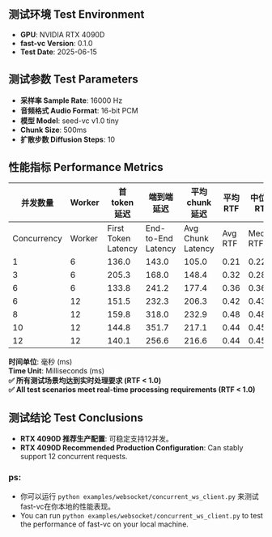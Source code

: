 ## 测试环境 Test Environment

- **GPU**: NVIDIA RTX 4090D
- **fast-vc Version**: 0.1.0
- **Test Date**: 2025-06-15

## 测试参数 Test Parameters
- **采样率 Sample Rate**: 16000 Hz
- **音频格式 Audio Format**: 16-bit PCM
- **模型 Model**: seed-vc v1.0 tiny
- **Chunk Size**: 500ms
- **扩散步数 Diffusion Steps**: 10

## 性能指标 Performance Metrics

|并发数量|Worker| 首token延迟|端到端延迟|平均chunk延迟|平均RTF|中位数RTF|P95 RTF|
|------|------|-----------|--------|-------------|------|--------|-------|
|Concurrency|Worker|First Token Latency|End-to-End Latency|Avg Chunk Latency|Avg RTF|Median RTF|P95 RTF|
|1     |6     |136.0      |143.0   |105.0       |0.21   |0.22    |0.24   |
|3     |6     |205.3      |168.0   |148.4       |0.32   |0.28    |0.55   |
|6     |6     |133.8      |241.2   |177.4       |0.36   |0.36    |0.43   |
|6     |12    |151.5      |232.3   |206.3       |0.42   |0.43    |0.50   | 
|8     |12    |159.8      |318.0   |232.9       |0.48   |0.48    |0.61   |
|10    |12    |144.8      |351.7   |217.1       |0.44   |0.45    |0.52   |
|12    |12    |140.1      |256.6   |216.6       |0.44   |0.45    |0.51   |


**时间单位**: 毫秒 (ms)   
**Time Unit**: Milliseconds (ms)   
**✅ 所有测试场景均达到实时处理要求 (RTF < 1.0)**   
**✅ All test scenarios meet real-time processing requirements (RTF < 1.0)**   


## 测试结论 Test Conclusions
- **RTX 4090D 推荐生产配置**: 可稳定支持12并发。
- **RTX 4090D Recommended Production Configuration**: Can stably support 12 concurrent requests.

### ps: 
- 你可以运行 `python examples/websocket/concurrent_ws_client.py` 来测试fast-vc在你本地的性能表现。
- You can run `python examples/websocket/concurrent_ws_client.py` to test the performance of fast-vc on your local machine.





